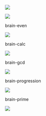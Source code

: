 <p><a href="https://codeclimate.com/github/codeclimate/codeclimate/maintainability"><img src="https://api.codeclimate.com/v1/badges/a99a88d28ad37a79dbf6/maintainability" /></a>


![](https://github.com/touristfreeman/frontend-project-lvl1/workflows/Action%20-%20make%20lint/badge.svg)


<p>brain-even</p>
<a href="https://asciinema.org/a/JHtzz3Xvrw3en9SgbZ1XzNXy4" target="_blank"><img src="https://asciinema.org/a/JHtzz3Xvrw3en9SgbZ1XzNXy4.svg" /></a>

<p>brain-calc</p>
<a href="https://asciinema.org/a/306254" target="_blank"><img src="https://asciinema.org/a/306254.svg" /></a>

<p>brain-gcd</p>
<a href="https://asciinema.org/a/306306" target="_blank"><img src="https://asciinema.org/a/306306.svg" /></a>

<p>brain-progression</p>
<a href="https://asciinema.org/a/306324" target="_blank"><img src="https://asciinema.org/a/306324.svg" /></a>

<p>brain-prime</p>
<a href="https://asciinema.org/a/306316" target="_blank"><img src="https://asciinema.org/a/306316.svg" /></a>

